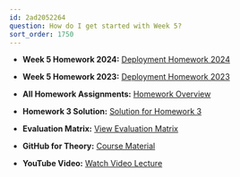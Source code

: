 ```yaml
---
id: 2ad2052264
question: How do I get started with Week 5?
sort_order: 1750
---
```


- **Week 5 Homework 2024:** [Deployment Homework 2024](https://github.com/DataTalksClub/machine-learning-zoomcamp/blob/master/cohorts/2024/05-deployment/homework.md)

- **Week 5 Homework 2023:** [Deployment Homework 2023](https://github.com/DataTalksClub/machine-learning-zoomcamp/blob/master/cohorts/2023/05-deployment/homework.md)

- **All Homework Assignments:** [Homework Overview](https://github.com/DataTalksClub/machine-learning-zoomcamp/blob/master/cohorts/2023/)

- **Homework 3 Solution:** [Solution for Homework 3](https://github.com/alexeygrigorev/mlbookcamp-code/blob/master/course-zoomcamp/cohorts/2022/03-classification/homework_3.ipynb)

- **Evaluation Matrix:** [View Evaluation Matrix](https://docs.google.com/spreadsheets/d/e/2PACX-1vQCwqAtkjl07MTW-SxWUK9GUvMQ3Pv_fF8UadcuIYLgHa0PlNu9BRWtfLgivI8xSCncQs82HDwGXSm3/pubhtml)

- **GitHub for Theory:** [Course Material](https://github.com/alexeygrigorev/mlbookcamp-code/tree/master/course-zoomcamp)

- **YouTube Video:** [Watch Video Lecture](https://www.youtube.com/watch?v=agIFak9A3m8&list=PL3MmuxUbc_hIhxl5Ji8t4O6lPAOpHaCLR&index=49)